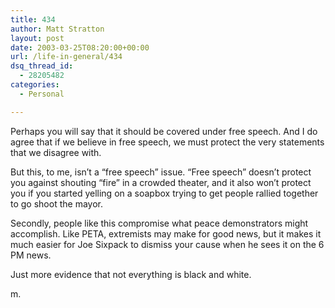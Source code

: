 ```yaml
---
title: 434
author: Matt Stratton
layout: post
date: 2003-03-25T08:20:00+00:00
url: /life-in-general/434
dsq_thread_id:
  - 28205482
categories:
  - Personal

---
```

Perhaps you will say that it should be covered under free speech. And I do agree that if we believe in free speech, we must protect the very statements that we disagree with.

But this, to me, isn&#8217;t a &#8220;free speech&#8221; issue. &#8220;Free speech&#8221; doesn&#8217;t protect you against shouting &#8220;fire&#8221; in a crowded theater, and it also won&#8217;t protect you if you started yelling on a soapbox trying to get people rallied together to go shoot the mayor.

Secondly, people like this compromise what peace demonstrators might accomplish. Like PETA, extremists may make for good news, but it makes it much easier for Joe Sixpack to dismiss your cause when he sees it on the 6 PM news.

Just more evidence that not everything is black and white.

m.